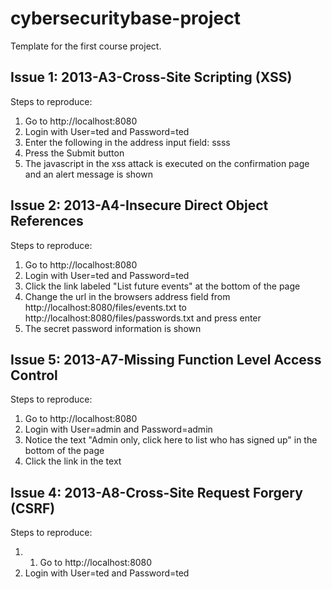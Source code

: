 # cybersecuritybase-project
Template for the first course project.
## Issue 1: 2013-A3-Cross-Site Scripting (XSS)
Steps to reproduce:
1. Go to http://localhost:8080
2. Login with User=ted and Password=ted
3. Enter the following in the address input field: <script>alert('XSS vulnerability!')</script>ssss
4. Press the Submit button
5. The javascript in the xss attack is executed on the confirmation page and an alert message is shown

## Issue 2: 2013-A4-Insecure Direct Object References
Steps to reproduce:
1. Go to http://localhost:8080
2. Login with User=ted and Password=ted
3. Click the link labeled "List future events" at the bottom of the page
4. Change the url in the browsers address field from http://localhost:8080/files/events.txt to http://localhost:8080/files/passwords.txt and press enter
5. The secret password information is shown

## Issue 5: 2013-A7-Missing Function Level Access Control
Steps to reproduce:
1. Go to http://localhost:8080
2. Login with User=admin and Password=admin
3. Notice the text "Admin only, click here to list who has signed up" in the bottom of the page
4. Click the link in the text

## Issue 4: 2013-A8-Cross-Site Request Forgery (CSRF)
Steps to reproduce:
1. 1. Go to http://localhost:8080
2. Login with User=ted and Password=ted

